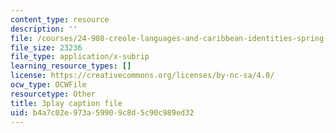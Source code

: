 ```yaml
---
content_type: resource
description: ''
file: /courses/24-908-creole-languages-and-caribbean-identities-spring-2017/b4a7c02e973a59909c8d5c90c989ed32_8fAGSwTwzxI.vtt
file_size: 23236
file_type: application/x-subrip
learning_resource_types: []
license: https://creativecommons.org/licenses/by-nc-sa/4.0/
ocw_type: OCWFile
resourcetype: Other
title: 3play caption file
uid: b4a7c02e-973a-5990-9c8d-5c90c989ed32
---
```

